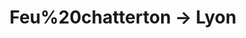 ---
layout: live
title: "Feu%20chatterton &rarr; Lyon"
number: 120
liveid: feu-chatterton-lyon
videoid: 8Q7l-lvRB6w
qui: Feu%20chatterton
ou: Lyon
ip: 188.241.83.102
created_at: 2021-04-30T12:56:26.387Z
permalink: 120-feu-chatterton-lyon
---